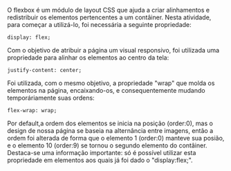 O flexbox é um módulo de layout CSS que ajuda a criar alinhamentos e redistribuir os elementos pertencentes a um contâiner.
Nesta atividade, para começar a utilizá-lo, foi necessária a seguinte propriedade:

```
display: flex;
```

Com o objetivo de atribuir a página um visual responsivo, foi utilizada uma propriedade para alinhar os elementos ao centro da tela:

```
justify-content: center;
```

Foi utilizada, com o mesmo objetivo, a propriedade "wrap" que molda os elementos na página, encaixando-os, e consequentemente mudando temporáriamente suas ordens:

```
flex-wrap: wrap;
```

Por default,a ordem dos elementos se inicia na posição (order:0), mas o design de nossa página se baseia na alternância entre imagens, então a ordem
foi alterada de forma que o elemento 1 (order:0) manteve sua posião, e o elemento 10 (order:9) se tornou o segundo elemento do contâiner.
Destaca-se uma informação importante: só é possível utilizar esta propriedade em elementos aos quais já foi dado o "display:flex;".
